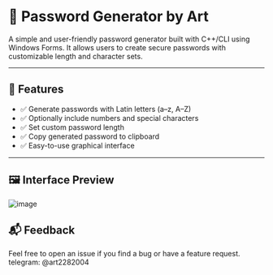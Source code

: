 # 🔐 Password Generator by Art

A simple and user-friendly password generator built with C++/CLI using Windows Forms. It allows users to create secure passwords with customizable length and character sets.

---

## 🎯 Features

- ✅ Generate passwords with Latin letters (a–z, A–Z)
- ✅ Optionally include numbers and special characters
- ✅ Set custom password length
- ✅ Copy generated password to clipboard
- ✅ Easy-to-use graphical interface

---

## 🖼️ Interface Preview
![image](https://github.com/user-attachments/assets/921b7916-abee-46f7-9ecc-cbd79093bedc)

## 📬 Feedback
Feel free to open an issue if you find a bug or have a feature request.
telegram: @art2282004

